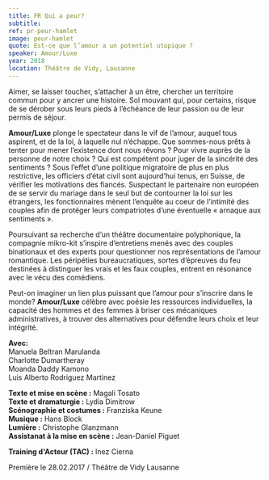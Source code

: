 ```yaml
---
title: FR Qui a peur?
subtitle:
ref: pr-peur-hamlet
image: peur-hamlet
quote: Est-ce que l’amour a un potentiel utopique ?
speaker: Amour/Luxe
year: 2018
location: Théâtre de Vidy, Lausanne
---
```


Aimer, se laisser toucher, s’attacher à un être, chercher un territoire commun pour y ancrer une histoire. Sol mouvant qui, pour certains, risque de se dérober sous leurs pieds à l’échéance de leur passion ou de leur permis de séjour.

**Amour/Luxe** plonge le spectateur dans le vif de l’amour, auquel tous aspirent, et de la loi, à laquelle nul n’échappe. Que sommes-nous prêts à tenter pour mener l’existence dont nous rêvons ? Pour vivre auprès de la personne de notre choix ? Qui est compétent pour juger de la sincérité des sentiments ?
Sous l’effet d’une politique migratoire de plus en plus restrictive, les officiers d’état civil sont aujourd’hui tenus, en Suisse, de vérifier les motivations des fiancés. Suspectant le partenaire non
européen de se servir du mariage dans le seul but de contourner la loi sur les étrangers, les fonctionnaires mènent l’enquête au coeur de l’intimité des couples afin de protéger leurs compatriotes d’une éventuelle « arnaque aux sentiments ».

Poursuivant sa recherche d’un théâtre documentaire polyphonique, la compagnie mikro-kit s’inspire d’entretiens menés avec des couples binationaux et des experts pour questionner nos représentations de l’amour romantique. Les péripéties bureaucratiques, sortes d’épreuves du feu destinées à distinguer les vrais et les faux couples, entrent en résonance avec le vécu des comédiens.

Peut-on imaginer un lien plus puissant que l’amour pour s’inscrire dans le monde? **Amour/Luxe** célèbre avec poésie les ressources individuelles, la capacité des hommes et des femmes à briser ces mécaniques administratives, à trouver des alternatives pour défendre leurs choix et leur intégrité.

**Avec:**  
Manuela Beltran Marulanda  
Charlotte Dumartheray  
Moanda Daddy Kamono  
Luis Alberto Rodriguez Martinez  

**Texte et mise en scène :** Magali Tosato  
**Texte et dramaturgie :** Lydia Dimitrow  
**Scénographie et costumes :** Franziska Keune  
**Musique :** Hans Block  
**Lumière :** Christophe Glanzmann  
**Assistanat à la mise en scène :** Jean-Daniel Piguet  

**Training d'Acteur (TAC) :** Inez Cierna

Première le 28.02.2017 / Théâtre de Vidy Lausanne
